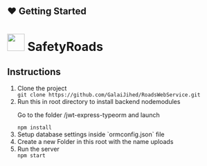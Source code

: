 ## :heart: Getting Started 

# <img src="https://user-images.githubusercontent.com/47055686/100393516-32982400-303a-11eb-97ed-b39b6a39034d.png" width=40 heigth=40 /> SafetyRoads 

## Instructions

<ol>
<li>Clone the project </li>
  <code>git clone https://github.com/GalaiJihed/RoadsWebService.git</code>
<li>Run this in root directory to install backend nodemodules</li>
  <p> Go to the folder /jwt-express-typeorm and launch </p> </<br>
<code>npm install</code>
  <li>Setup database settings inside `ormconfig.json` file  </li>
 <li>Create a new Folder in this root with the name uploads</li> 
<li>Run the server </li>
  <code>npm start </code> 
</ol>

